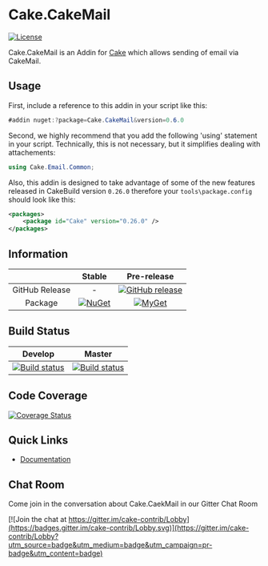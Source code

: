 # Cake.CakeMail

[![License](http://img.shields.io/:license-mit-blue.svg)](http://cake-contrib.mit-license.org)

Cake.CakeMail is an Addin for [Cake](http://cakebuild.net/) which allows sending of email via CakeMail.

## Usage

First, include a reference to this addin in your script like this:
```csharp
#addin nuget:?package=Cake.CakeMail&version=0.6.0
```

Second, we highly recommend that you add the following 'using' statement in your script. Technically, this is not necessary, but it simplifies dealing with attachements: 
```csharp
using Cake.Email.Common;
```

Also, this addin is designed to take advantage of some of the new features released in CakeBuild version `0.26.0` therefore your `tools\package.config` should look like this:
```xml
<packages>
    <package id="Cake" version="0.26.0" />
</packages>
```

## Information

| |Stable|Pre-release|
|:--:|:--:|:--:|
|GitHub Release|-|[![GitHub release](https://img.shields.io/github/release/cake-contrib/Cake.CakeMail.svg)](https://github.com/cake-contrib/Cake.CakeMail/releases/latest)|
|Package|[![NuGet](https://img.shields.io/nuget/v/Cake.CakeMail.svg)](https://www.nuget.org/packages/Cake.CakeMail)|[![MyGet](https://img.shields.io/myget/cake-contrib/vpre/Cake.CakeMail.svg)](http://myget.org/feed/cake-contrib/package/nuget/Cake.CakeMail)|

## Build Status

|Develop|Master|
|:--:|:--:|
|[![Build status](https://ci.appveyor.com/api/projects/status/fheg6neg8kv1803h/branch/develop?svg=true)](https://ci.appveyor.com/project/cakecontrib/cake-cakemail/branch/develop)|[![Build status](https://ci.appveyor.com/api/projects/status/fheg6neg8kv1803h/branch/develop?svg=true)](https://ci.appveyor.com/project/cakecontrib/cake-cakemail/branch/master)|

## Code Coverage

[![Coverage Status](https://coveralls.io/repos/github/cake-contrib/Cake.CakeMail/badge.svg)](https://coveralls.io/github/cake-contrib/Cake.CakeMail)

## Quick Links

- [Documentation](https://cake-contrib.github.io/Cake.CakeMail/)

## Chat Room
Come join in the conversation about Cake.CaekMail in our Gitter Chat Room

[![Join the chat at https://gitter.im/cake-contrib/Lobby](https://badges.gitter.im/cake-contrib/Lobby.svg)](https://gitter.im/cake-contrib/Lobby?utm_source=badge&utm_medium=badge&utm_campaign=pr-badge&utm_content=badge)
